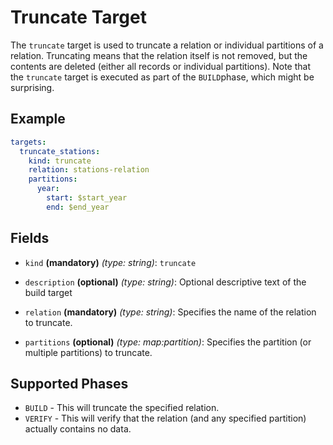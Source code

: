 # Truncate Target

The `truncate` target is used to truncate a relation or individual partitions of a relation. Truncating means that
the relation itself is not removed, but the contents are deleted (either all records or individual partitions).
Note that the `truncate` target is executed as part of the `BUILD`phase, which might be surprising.


## Example
```yaml
targets:
  truncate_stations:
    kind: truncate
    relation: stations-relation
    partitions:
      year:
        start: $start_year
        end: $end_year
```

## Fields

* `kind` **(mandatory)** *(type: string)*: `truncate`

* `description` **(optional)** *(type: string)*:
  Optional descriptive text of the build target

* `relation` **(mandatory)** *(type: string)*:
  Specifies the name of the relation to truncate.

* `partitions` **(optional)** *(type: map:partition)*:
  Specifies the partition (or multiple partitions) to truncate.


## Supported Phases
* `BUILD` - This will truncate the specified relation.
* `VERIFY` - This will verify that the relation (and any specified partition) actually contains no data.
